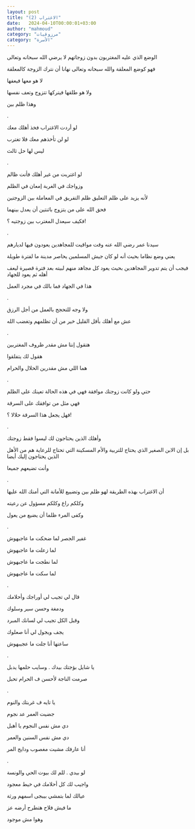 ```yaml
---
layout: post
title: "الاغتراب (2)"
date:   2024-04-10T00:00:01+03:00
author: "mahmoud"
category: "مرزوقيات"
category: "الأسرة"
---
```



الوضع الذي عليه المغتربون بدون زوجاتهم لا يرضي الله
سبحانه وتعالى

فهو كوضع المعلقة والله سبحانه وتعالى نهانا أن نترك
الزوجة كالمعلقة

لا هو معها فيعفها

ولا هو طلقها فيتركها تتزوج وتعف نفسها

وهذا ظلم بين

.

لو أردت الاغتراب فخذ أهلك معك

لو لن تأخذهم معك فلا تغترب

ليس لها حل ثالث

.

لو اغتربت من غير أهلك فأنت ظالم

وزواجك في الغربة إمعان في الظلم

لأنه يزيد على ظلم التعليق ظلم التفريق في المعاملة بين
الزوجتين

فحق الله على من يتزوج باثنتين أن يعدل بينهما

فكيف سيعدل المغترب بين زوجتيه ؟!

.

سيدنا عمر رضي الله عنه وقت مواقيت للمجاهدين يعودون فيها
لديارهم

يعني وضع نظاما بحيث أنه لو كان جيش المسلمين يحاصر مدينة
ما لفترة طويلة

فيجب أن يتم تدوير المجاهدين بحيث يعود كل مجاهد منهم
لبيته بعد فترة قصيرة ليعف أهله ثم يعود للجهاد

هذا في الجهاد فما بالك في مجرد العمل

.

ولا وجه للتحجج بالعمل من أجل الرزق

عش مع أهلك بأقل القليل خير من أن تظلمهم وتغضب
الله

.

هتقول إنتا مش مقدر ظروف المغتربين

هقول لك يتفلقوا

هما اللي مش مقدرين الحلال والحرام

.

حتي ولو كانت زوجتك موافقة فهي في هذه الحالة تعينك على
الظلم

فهي مثل من توافقك على السرقة

فهل يجعل هذا السرقة حلالا ؟!

.

وأهلك الذين يحتاجون لك ليسوا فقط زوجتك

بل إن الابن الصغير الذي يحتاج للتربية والأم المسكينة
التي تحتاج للرعاية هم من الأهل الذين يحتاجون إليك أيضا

وأنت تضيعهم جميعا

.

أن الاغتراب بهذه الطريقة لهو ظلم بين وتضييع للأمانة التي
أمنك الله عليها

وكلكم راع وكلكم مسؤول عن رعيته

وكفى المرء ظلما أن يضيع من يعول

.

غفير الجصر لما ضحكت ما عاجبهوش

لما زعلت ما عاجبهوش

لما نطجت ما عاجبهوش

لما سكت ما عاجبهوش

.

قال لي تجيب لي أوراجك وأحلامك

ودمغة وحسن سير وسلوك

وقبل الكل تجيب لي لسانك المبرد

يجف ويجول لي أنا صعلوك

ساعتها أنا جلت ما عجيبهوش

.

يا شايل بؤجتك بيدك . وسايب حلمها يدبل

صرمت الناجة لأحسن ف الحرام تحبل

.

يا تايه ف غربتك والنوم

جضيت العمر عد نجوم

دي مش نفس النجوم يا أهبل

دي مش نفس السنين والعمر

أنا عارفك مشيت مغصوب ودايج المر

.

لو بيدي . للم لك بيوت الحي والونسة

واجيب لك كل أحلامك في خيط معجود

عيالك لما بتمشي بيبجى اسمهم ورثة

ما فيش فلاح هتطرح أرضه عز

وهوا مش موجود
